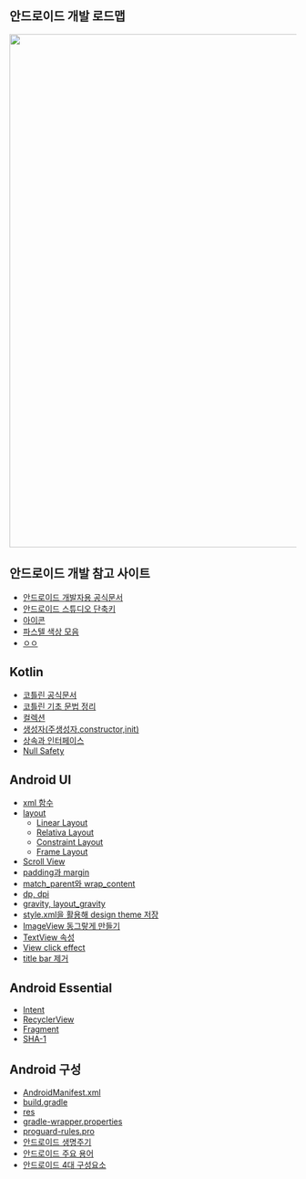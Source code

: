 ## 안드로이드 개발 로드맵
<center><img src="https://roadmap.sh/roadmaps/android/roadmap.svg" width=700 height=900/></center>

## 안드로이드 개발 참고 사이트
* [안드로이드 개발자용 공식문서](https://developer.android.com)  
* [안드로이드 스튜디오 단축키](https://developer.android.com/studio/intro/keyboard-shortcuts?hl=ko)
* [아이콘](https://www.flaticon.com/kr/)
* [파스텔 색상 모음](https://flatuicolors.com)
* [ㅇㅇ](https://kairo96.gitbooks.io/android/content/ch2.1.html)


## Kotlin
* [코틀린 공식문서](https://developer.android.com/kotlin/style-guide?hl=ko) 
* [코틀린 기초 문법 정리](https://github.com/kang9366/Android_Study/wiki/코틀린-문법-정리)
* [컬렉션]()
* [생성자(주생성자,constructor,init)]()
* [상속과 인터페이스](https://velog.io/@kang9366/코틀린-상속과-인터페이스)
* [Null Safety](https://velog.io/@kang9366/Null-Safety)

## Android UI
* [xml 함수](https://velog.io/@kang9366/xml-함수)
* [layout]()
  * [Linear Layout]()
  * [Relativa Layout]()
  * [Constraint Layout]()
  * [Frame Layout]() 
* [Scroll View]()
* [padding과 margin](https://velog.io/@kang9366/padding과-margin)
* [match_parent와 wrap_content]()
* [dp, dpi](https://velog.io/@kang9366/길이-단위)
* [gravity, layout_gravity](https://velog.io/@kang9366/gravity와-layoutgravity)
* [style.xml을 활용해 design theme 저장](https://hu-coding.tistory.com/47)
* [ImageView 동그랗게 만들기](https://velog.io/@kang9366/CircleImageView)
* [TextView 속성](https://velog.io/@kang9366/TextView-속성)
* [View click effect](https://velog.io/@kang9366/View-click-effect)
* [title bar 제거](https://velog.io/@kang9366/Title-baraction-bar-제거)

## Android Essential
* [Intent](https://kang9366.tistory.com/51?category=1284760)
* [RecyclerView](https://kang9366.tistory.com/114)
* [Fragment](https://kang9366.tistory.com/55)
* [SHA-1](https://kang9366.tistory.com/48)

## Android 구성
* [AndroidManifest.xml](https://kang9366.tistory.com/23?category=1284760)
* [build.gradle]()
* [res]()
* [gradle-wrapper.properties]()
* [proguard-rules.pro]()
* [안드로이드 생명주기]()
* [안드로이드 주요 용어]()
* [안드로이드 4대 구성요소](https://velog.io/@kang9366/안드로이드-4대-구성요소)

